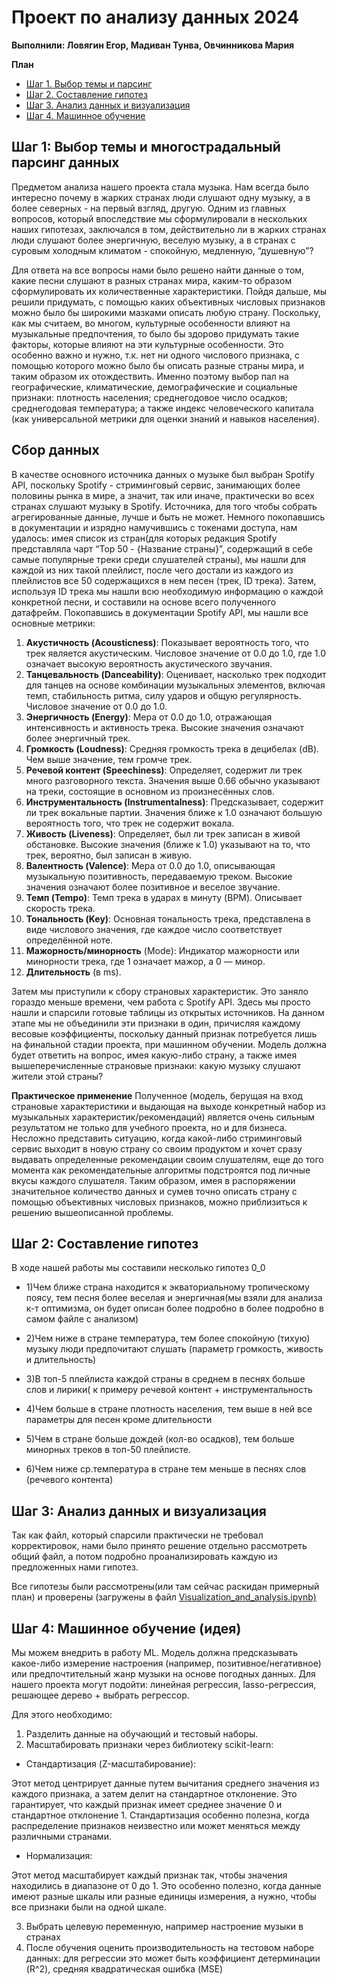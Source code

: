 # Проект по анализу данных 2024

**Выполнили: Ловягин Егор, Мадиван Тунва, Овчинникова Мария**

**План**
- [Шаг 1. Выбор темы и парсинг](https://github.com/marusyaOV/andan-project24/tree/main#шаг-1-выбор-темы-и-многострадальный-парсинг-данных)
- [Шаг 2. Составление гипотез](https://github.com/marusyaOV/andan-project24/tree/main?tab=readme-ov-file#шаг-2-составление-гипотез)
- [Шаг 3. Анализ данных и визуализация](https://github.com/marusyaOV/andan-project24/tree/main#шаг-3-анализ-данных-и-визуализация)
- [Шаг 4. Машинное обучение](https://github.com/marusyaOV/andan-project24/tree/main#шаг-4-машинное-обучение-идея)

## Шаг 1: Выбор темы и многострадальный парсинг данных

Предметом анализа нашего проекта стала музыка. Нам всегда было интересно почему в жарких странах люди слушают одну музыку, а в более северных - на первый взгляд, другую. Одним из главных вопросов, который впоследствие мы сформулировали в нескольких наших гипотезах, заключался в том, действительно ли в жарких странах люди слушают более энергичную, веселую музыку, а в странах с суровым холодным климатом - спокойную, медленную, “душевную”?

Для ответа на все вопросы нами было решено найти данные о том, какие песни слушают в разных странах мира, каким-то образом сформулировать их количественные характеристики. 
Пойдя дальше, мы решили придумать, с помощью каких объективных числовых признаков можно было бы широкими мазками описать любую страну. Поскольку, как мы считаем, во многом, культурные особенности влияют на музыкальные предпочтения, то было бы здорово придумать такие факторы, которые влияют на эти культурные особенности. Это особенно важно и нужно, т.к. нет ни одного числового признака, с помощью которого можно было бы описать разные страны мира, и таким образом их отождествить.
Именно поэтому выбор пал на географические, климатические, демографические и социальные признаки: плотность населения; среднегодовое число осадков; среднегодовая температура; а также индекс человеческого капитала (как универсальной метрики для оценки знаний и навыков населения).

## Сбор данных 

В качестве основного источника данных о музыке был выбран Spotify API, поскольку Spotify - стриминговый сервис, занимающих более половины рынка в мире, а значит, так или иначе, практически во всех странах слушают музыку в Spotify. Источника, для того чтобы собрать агрегированные данные, лучше и быть не может. Немного покопавшись в документации и изрядно намучившись с токенами доступа, нам удалось: имея список из стран(для которых редакция Spotify представляла чарт “Top 50 - {Название страны}”, содержащий в себе самые популярные треки среди слушателей страны), мы нашли для каждой из них такой плейлист, после чего достали из каждого из плейлистов все 50 содержащихся в нем песен (трек, ID трека). Затем, используя ID трека мы нашли всю необходимую информацию о каждой конкретной песни, и составили на основе всего полученного датафрейм. Покопавшись в документации Spotify API, мы нашли все основные метрики: 
1) **Акустичность (Acousticness)**: Показывает вероятность того, что трек является акустическим. Числовое значение от 0.0 до 1.0, где 1.0 означает высокую вероятность акустического звучания.
2) **Танцевальность (Danceability)**: Оценивает, насколько трек подходит для танцев на основе комбинации музыкальных элементов, включая темп, стабильность ритма, силу ударов и общую регулярность. 
Числовое значение от 0.0 до 1.0.
3) **Энергичность (Energy)**: Мера от 0.0 до 1.0, отражающая интенсивность и активность трека. Высокие значения означают более энергичный трек.
4) **Громкость (Loudness)**: Средняя громкость трека в децибелах (dB). Чем выше значение, тем громче трек.
5) **Речевой контент (Speechiness)**: Определяет, содержит ли трек много разговорного текста. Значения выше 0.66 обычно указывают на треки, состоящие в основном из произнесённых слов.
6) **Инструментальность (Instrumentalness)**: Предсказывает, содержит ли трек вокальные партии. Значения ближе к 1.0 означают большую вероятность того, что трек не содержит вокала.
7) **Живость (Liveness)**: Определяет, был ли трек записан в живой обстановке. Высокие значения (ближе к 1.0) указывают на то, что трек, вероятно, был записан в живую.
8) **Валентность (Valence)**: Мера от 0.0 до 1.0, описывающая музыкальную позитивность, передаваемую треком. Высокие значения означают более позитивное и веселое звучание.
9) **Темп (Tempo)**: Темп трека в ударах в минуту (BPM). Описывает скорость трека.
10) **Тональность (Key)**: Основная тональность трека, представлена в виде числового значения, где каждое число соответствует определённой ноте.
11) **Мажорность/минорность** (Mode): Индикатор мажорности или минорности трека, где 1 означает мажор, а 0 — минор.
12) **Длительность** (в ms).


Затем мы приступили к сбору страновых характеристик. Это заняло гораздо меньше времени, чем работа с Spotify API. Здесь мы просто нашли и спарсили готовые таблицы из открытых источников. На данном этапе мы не объединили эти признаки в один, причисляя каждому весовые коэффициенты, поскольку данный признак потребуется лишь на финальной стадии проекта, при машинном обучении. Модель должна будет ответить на вопрос, имея какую-либо страну, а также имея вышеперечисленные страновые признаки: какую музыку слушают жители этой страны?

**Практическое применение**
Полученное (модель, берущая на вход страновые характеристики и выдающая на выходе конкретный набор из музыкальных характеристик/рекомендаций) является очень сильным результатом не только для учебного проекта, но и для бизнеса. 
Несложно представить ситуацию, когда какой-либо стриминговый сервис выходит в новую страну со своим продуктом и хочет сразу выдавать определенные рекомендации своим слушателям, еще до того момента как рекомендательные алгоритмы подстроятся под личные вкусы каждого слушателя. Таким образом, имея в распоряжении значительное количество данных и сумев точно описать страну с помощью объективных числовых признаков, можно приблизиться к решению вышеописанной проблемы. 

## Шаг 2: Составление гипотез

В ходе нашей работы мы составили несколько гипотез 0_0

- 1)Чем ближе страна находится к экваториальному тропическому поясу, тем песня более веселая и энергичная(мы взяли для анализа к-т оптимизма, он будет описан более подробно в
  более подробно в самом файле с анализом)

- 2)Чем ниже в стране температура, тем более спокойную (тихую) музыку люди предпочитают слушать (параметр громкость, живость и длительность)

- 3)В топ-5 плейлиста каждой страны в среднем в песнях больше слов и лирики( к примеру речевой контент + инструментальность

- 4)Чем больше в стране плотность населения, тем выше в ней все параметры для песен кроме длительности

- 5)Чем в стране больше дождей (кол-во осадков), тем больше минорных треков в топ-50 плейлисте.

- 6)Чем ниже ср.температура в стране тем меньше в песнях слов (речевого контента)


## Шаг 3: Анализ данных и визуализация
Так как файл, который спарсили практически не требовал корректировок, нами было принято решение отдельно рассмотреть
общий файл, а потом подробно проанализировать каждую из предложенных нами гипотез.

Все гипотезы были рассмотрены(или там сейчас раскидан примерный план) и проверены (загружены в файл [Visualization_and_analysis.ipynb)](Visualization_and_analysis.ipynb )

## Шаг 4: Машинное обучение (идея)

Мы можем внедрить в работу ML. Модель должна предсказывать какое-либо измерение настроения (например, позитивное/негативное) или предпочтительный жанр музыки на основе погодных данных.
Для нашего проекта могут подойти: линейная регрессия,  lasso-регрессия, решающее дерево + выбрать регрессор.

Для этого необходимо:
1) Разделить данные на обучающий и тестовый наборы.
2) Масштабировать признаки через библиотеку scikit-learn:

- Стандартизация (Z-масштабирование):

Этот метод центрирует данные путем вычитания среднего значения из каждого признака, а затем делит на стандартное отклонение.
Это гарантирует, что каждый признак имеет среднее значение 0 и стандартное отклонение 1.
Стандартизация особенно полезна, когда распределение признаков неизвестно или может меняться между различными странами.

- Нормализация:

Этот метод масштабирует каждый признак так, чтобы значения находились в диапазоне от 0 до 1.
Это особенно полезно, когда данные имеют разные шкалы или разные единицы измерения, а нужно, чтобы все признаки были на одной шкале.

3) Выбрать целевую переменную, например настроение музыки в странах
4) После обучения оценить производительность на тестовом наборе данных: для регрессии это может быть коэффициент детерминации (R^2), средняя квадратическая ошибка (MSE)




